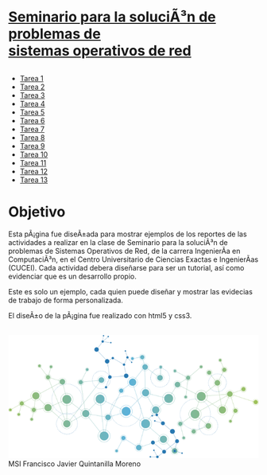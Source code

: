 <html>

<head>
  <title>SSOR</title>
  <meta charset="UTF-8">
  <link rel="stylesheet" type="text/css" href="style/style.css" title="style" />
</head>

<body>
  <div id="main">
    <div id="header">
      <div id="logo">
        <div id="logo_text">
          <h1><a href="index.html">Seminario para la soluciÃ³n de problemas de<br> sistemas operativos de red</a></h1>
          <h2></h2>
        </div>
      </div>
    </div>
    <div id="site_content">
      <div class="sidebar">
        <ul class="options-list">
          <li class="options-item"><a href="tarea1.html">Tarea 1</a></li>
          <li class="options-item"><a href="tarea2.html">Tarea 2</a></li>
          <li class="options-item"><a href="tarea3.html">Tarea 3</a></li>
          <li class="options-item"><a href="tarea4.html">Tarea 4</a></li>
          <li class="options-item"><a href="tarea5.html">Tarea 5</a></li>
          <li class="options-item"><a href="tarea6.html">Tarea 6</a></li>
          <li class="options-item"><a href="tarea7.html">Tarea 7</a></li>
          <li class="options-item"><a href="tarea8.html">Tarea 8</a></li>
          <li class="options-item"><a href="tarea9.html">Tarea 9</a></li>
          <li class="options-item"><a href="tarea10.html">Tarea 10</a></li>
          <li class="options-item"><a href="tarea11.html">Tarea 11</a></li>
          <li class="options-item"><a href="tarea12.html">Tarea 12</a></li>
          <li class="options-item"><a href="tarea13.html">Tarea 13</a></li>
        </ul>
      </div>
      <div id="content" class="center">
        <h1>Objetivo</h1>
        <p>
          Esta pÃ¡gina fue diseÃ±ada para mostrar ejemplos de los reportes de las actividades a realizar en la clase de Seminario para la soluciÃ³n de problemas de Sistemas Operativos de Red, de la carrera IngenierÃ­a en ComputaciÃ³n, en el Centro Universitario de Ciencias Exactas e IngenierÃ­as (CUCEI). Cada actividad debera diseñarse para ser un tutorial, así como evidenciar que es un desarrollo propio.
        </p>
        <p>
          Este es solo un ejemplo, cada quien puede diseñar y mostrar las evidecias de trabajo de forma personalizada.
        </p>
        <p>
          El diseÃ±o de la pÃ¡gina fue realizado con html5 y css3.
        </p>
        <br>
        <img src="networks.png" alt="Networks">
      </div>
    </div>
    <div id="content_footer"></div>
    <div id="footer">
      MSI Francisco Javier Quintanilla Moreno
    </div>
  </div>
</body>
</html>
